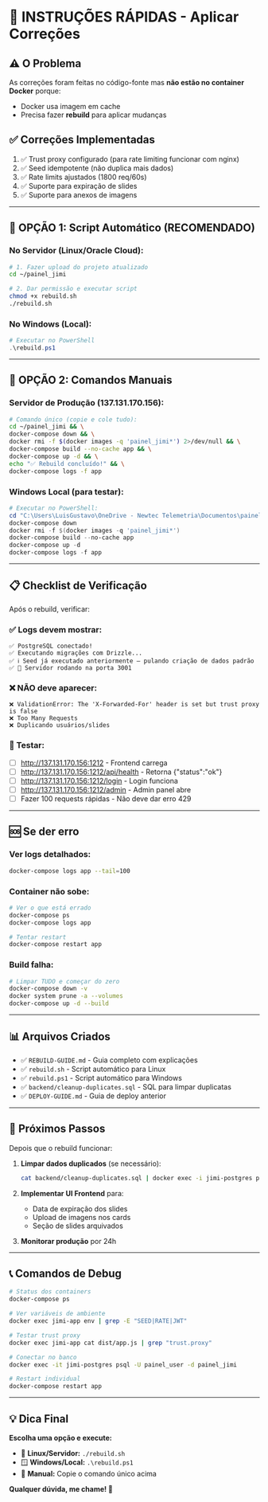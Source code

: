 # 🎯 INSTRUÇÕES RÁPIDAS - Aplicar Correções

## ⚠️ O Problema
As correções foram feitas no código-fonte mas **não estão no container Docker** porque:
- Docker usa imagem em cache
- Precisa fazer **rebuild** para aplicar mudanças

## ✅ Correções Implementadas
1. ✅ Trust proxy configurado (para rate limiting funcionar com nginx)
2. ✅ Seed idempotente (não duplica mais dados)
3. ✅ Rate limits ajustados (1800 req/60s)
4. ✅ Suporte para expiração de slides
5. ✅ Suporte para anexos de imagens

---

## 🚀 OPÇÃO 1: Script Automático (RECOMENDADO)

### No Servidor (Linux/Oracle Cloud):
```bash
# 1. Fazer upload do projeto atualizado
cd ~/painel_jimi

# 2. Dar permissão e executar script
chmod +x rebuild.sh
./rebuild.sh
```

### No Windows (Local):
```powershell
# Executar no PowerShell
.\rebuild.ps1
```

---

## 🔧 OPÇÃO 2: Comandos Manuais

### **Servidor de Produção (137.131.170.156):**

```bash
# Comando único (copie e cole tudo):
cd ~/painel_jimi && \
docker-compose down && \
docker rmi -f $(docker images -q 'painel_jimi*') 2>/dev/null && \
docker-compose build --no-cache app && \
docker-compose up -d && \
echo "✅ Rebuild concluído!" && \
docker-compose logs -f app
```

### **Windows Local (para testar):**

```powershell
# Executar no PowerShell:
cd "C:\Users\LuisGustavo\OneDrive - Newtec Telemetria\Documentos\painel_jimi"
docker-compose down
docker rmi -f $(docker images -q 'painel_jimi*')
docker-compose build --no-cache app
docker-compose up -d
docker-compose logs -f app
```

---

## 📋 Checklist de Verificação

Após o rebuild, verificar:

### ✅ Logs devem mostrar:
```
✅ PostgreSQL conectado!
✅ Executando migrações com Drizzle...
✅ ℹ️ Seed já executado anteriormente — pulando criação de dados padrão
✅ 🚀 Servidor rodando na porta 3001
```

### ❌ NÃO deve aparecer:
```
❌ ValidationError: The 'X-Forwarded-For' header is set but trust proxy is false
❌ Too Many Requests
❌ Duplicando usuários/slides
```

### 🧪 Testar:
- [ ] http://137.131.170.156:1212 - Frontend carrega
- [ ] http://137.131.170.156:1212/api/health - Retorna {"status":"ok"}
- [ ] http://137.131.170.156:1212/login - Login funciona
- [ ] http://137.131.170.156:1212/admin - Admin panel abre
- [ ] Fazer 100 requests rápidas - Não deve dar erro 429

---

## 🆘 Se der erro

### Ver logs detalhados:
```bash
docker-compose logs app --tail=100
```

### Container não sobe:
```bash
# Ver o que está errado
docker-compose ps
docker-compose logs app

# Tentar restart
docker-compose restart app
```

### Build falha:
```bash
# Limpar TUDO e começar do zero
docker-compose down -v
docker system prune -a --volumes
docker-compose up -d --build
```

---

## 📊 Arquivos Criados

- ✅ `REBUILD-GUIDE.md` - Guia completo com explicações
- ✅ `rebuild.sh` - Script automático para Linux
- ✅ `rebuild.ps1` - Script automático para Windows
- ✅ `backend/cleanup-duplicates.sql` - SQL para limpar duplicatas
- ✅ `DEPLOY-GUIDE.md` - Guia de deploy anterior

---

## 🎯 Próximos Passos

Depois que o rebuild funcionar:

1. **Limpar dados duplicados** (se necessário):
   ```bash
   cat backend/cleanup-duplicates.sql | docker exec -i jimi-postgres psql -U painel_user -d painel_jimi
   ```

2. **Implementar UI Frontend** para:
   - Data de expiração dos slides
   - Upload de imagens nos cards
   - Seção de slides arquivados

3. **Monitorar produção** por 24h

---

## 📞 Comandos de Debug

```bash
# Status dos containers
docker-compose ps

# Ver variáveis de ambiente
docker exec jimi-app env | grep -E "SEED|RATE|JWT"

# Testar trust proxy
docker exec jimi-app cat dist/app.js | grep "trust.proxy"

# Conectar no banco
docker exec -it jimi-postgres psql -U painel_user -d painel_jimi

# Restart individual
docker-compose restart app
```

---

## 💡 Dica Final

**Escolha uma opção e execute:**

- 🐧 **Linux/Servidor:** `./rebuild.sh`
- 🪟 **Windows/Local:** `.\rebuild.ps1`
- 📝 **Manual:** Copie o comando único acima

**Qualquer dúvida, me chame! 🚀**
